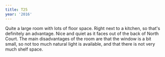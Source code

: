 ```yaml
---
title: T25
year: '2016'
---
```


Quite a large room with lots of floor space. Right next to a kitchen, so that's definitely an advantage. Nice and quiet as it faces out of the back of North Court. The main disadvantages of the room are that the window is a bit small, so not too much natural light is available, and that there is not very much shelf space.